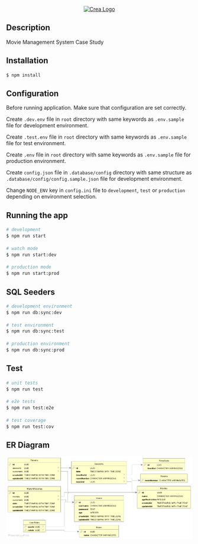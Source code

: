 <p align="center">
  <a href="https://creainc.us/" target="blank"><img src="https://creainc.us/assets/img/logo.svg" width="200" alt="Crea Logo" /></a>
</p>

## Description

Movie Management System Case Study

## Installation

```bash
$ npm install
```

## Configuration

Before running application. Make sure that configuration are set correctly.

Create `.dev.env` file in `root` directory with same keywords as `.env.sample` file for development environment.

Create `.test.env` file in `root` directory with same keywords as `.env.sample` file for test environment.

Create `.env` file in `root` directory with same keywords as `.env.sample` file for production environment.

Create `config.json` file in `.database/config` directory with same structure as `.database/config/config.sample.json` file for development environment.

Change `NODE_ENV` key in `config.ini` file to `development`, `test` or `production` depending on environment selection.

## Running the app

```bash
# development
$ npm run start

# watch mode
$ npm run start:dev

# production mode
$ npm run start:prod
```

## SQL Seeders

```bash
# development environment
$ npm run db:sync:dev

# test environment
$ npm run db:sync:test

# production environment
$ npm run db:sync:prod
```

## Test

```bash
# unit tests
$ npm run test

# e2e tests
$ npm run test:e2e

# test coverage
$ npm run test:cov
```

## ER Diagram

<p align="center">
  <img src="er.png" alt="ER Diagram" />
</p>
